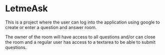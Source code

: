 # LetmeAsk

This is a project where the user can log into the application using google to create or enter a question and answer room.

The owner of the room will have access to all questions and/or can close the room and a regular user has access to a textarea to be able to submit questions.

